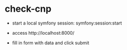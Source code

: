 # check-cnp

- start a local symfony session: symfony:session:start

- access http://localhost:8000/

- fill in form with data and click submit
